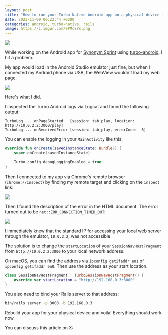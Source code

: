 ```yaml
---
layout: post
title: "How to run your Turbo Native Android app on a physical device locally"
date: 2023-11-09 00:23:44 +0200
categories: android, turbo-native, rails
image: https://i.imgur.com/9PMcSYs.png
---
```


<img src="https://i.imgur.com/9PMcSYs.png">

While working on the Android app for [Synonym Sprint][synonym-sprint] using
[turbo-android][turbo-android], I hit a problem.

My app would load in the Android Studio emulator just fine, but when I connected
my Android phone via USB, the WebView wouldn't load my web page.

<img src="https://imgur.com/aCTxmC2.png">

Here's what I did.

I inspected the Turbo Android logs via Logcat and found the following output:

```
TurboLog ... onPageStarted   [session: tab_play, location: http://10.0.2.2:3000/play]
TurboLog ... onReceivedError [session: tab_play, errorCode: -8]
```

You can enable the logging in your `MainActivity` like this:

```kt
override fun onCreate(savedInstanceState: Bundle?) {
    super.onCreate(savedInstanceState)

    Turbo.config.debugLoggingEnabled = true
}
```

Then I connected to my app via Chrome's remote browser (`chrome://inspect`) by
finding my remote target and clicking on the `inspect` link:

<img src="https://imgur.com/nvQ4vLG.png">

Then I found the description of the error in the HTML document. The error turned
out to be `net::ERR_CONNECTION_TIMED_OUT`:

<img src="https://imgur.com/65QSLQr.png">

I immediately knew that the standard IP for accessing your local web server
through the emulator, `10.0.2.2`, was not accessible.

The solution is to change the `startLocation` of your
`SessionNavHostFragment` from `http://10.0.2.2:3000` to your local network
address.

On macOS, you can find the address via `ipconfig getifaddr en1` of `ipconfig
getifaddr en0`. Then use the address as your start location.

```kt
class SessionNavHostFragment : TurboSessionNavHostFragment() {
    override var startLocation = "http://192.168.0.3:3000"
}
```

You also need to bind your Rails server to that address:

```sh
bin/rails server -p 3000 -b 192.168.0.3
```

Rebuild your app for your physical device and voila! Everything should work now.

You can discuss this article on X:

[synonym-sprint]: https://synonymsprint.com
[turbo-android]: https://github.com/hotwired/turbo-android
